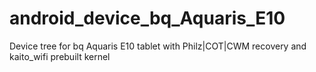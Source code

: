 # android_device_bq_Aquaris_E10
Device tree for bq Aquaris E10 tablet with Philz|COT|CWM recovery and kaito_wifi prebuilt kernel
